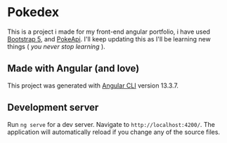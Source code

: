 # Pokedex

This is a project i made for my front-end angular portfolio, i have used [Bootstrap 5](https://ng-bootstrap.github.io/#/home), and [PokeApi](https://pokeapi.co/).
I'll keep updating this as I'll be learning new things ( *you never stop learning* ).

## Made with Angular (and love)

This project was generated with [Angular CLI](https://github.com/angular/angular-cli) version 13.3.7.

## Development server

Run `ng serve` for a dev server. Navigate to `http://localhost:4200/`. The application will automatically reload if you change any of the source files.
